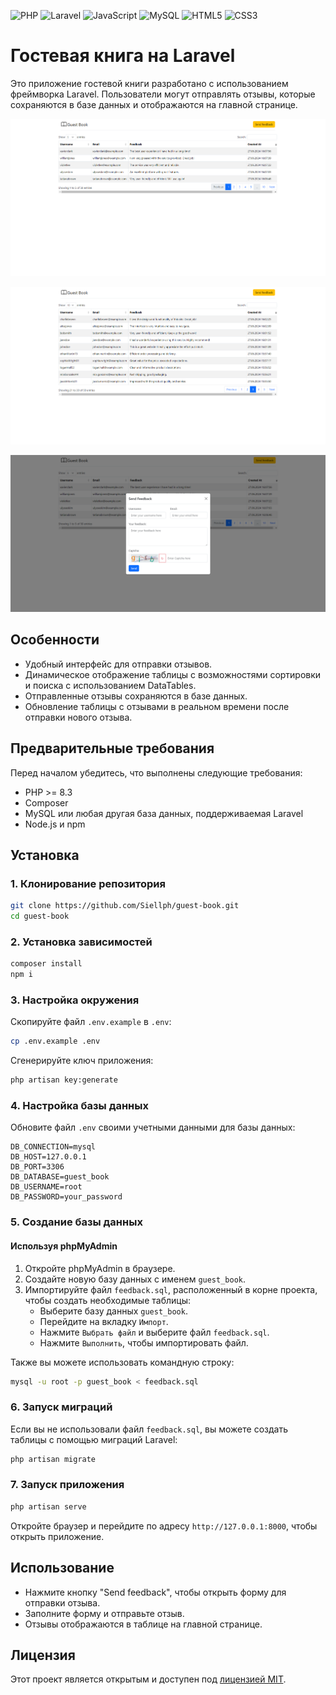 ![PHP](https://img.shields.io/badge/-PHP-000?&logo=PHP) ![Laravel](https://img.shields.io/badge/-Laravel-000?&logo=Laravel) ![JavaScript](https://img.shields.io/badge/-JavaScript-000?&logo=JavaScript) ![MySQL](https://img.shields.io/badge/-MySQL-000?&logo=MySQL) ![HTML5](https://img.shields.io/badge/-HTML5-000?&logo=HTML5) ![CSS3](https://img.shields.io/badge/-CSS3-000?&logo=CSS3) 

# Гостевая книга на Laravel

Это приложение гостевой книги разработано с использованием фреймворка Laravel. Пользователи могут отправлять отзывы, которые сохраняются в базе данных и отображаются на главной странице.

![главная страница 1](/assets/1.png)

![Гланая стрганица 2](/assets/2.png)

![Форма](/assets/3.png)

## Особенности

- Удобный интерфейс для отправки отзывов.
- Динамическое отображение таблицы с возможностями сортировки и поиска с использованием DataTables.
- Отправленные отзывы сохраняются в базе данных.
- Обновление таблицы с отзывами в реальном времени после отправки нового отзыва.

## Предварительные требования

Перед началом убедитесь, что выполнены следующие требования:

- PHP >= 8.3
- Composer
- MySQL или любая другая база данных, поддерживаемая Laravel
- Node.js и npm

## Установка

### 1. Клонирование репозитория

```bash
git clone https://github.com/Siellph/guest-book.git
cd guest-book
```

### 2. Установка зависимостей

```bash
composer install
npm i
```

### 3. Настройка окружения

Скопируйте файл `.env.example` в `.env`:

```bash
cp .env.example .env
```

Сгенерируйте ключ приложения:

```bash
php artisan key:generate
```

### 4. Настройка базы данных

Обновите файл `.env` своими учетными данными для базы данных:

```plaintext
DB_CONNECTION=mysql
DB_HOST=127.0.0.1
DB_PORT=3306
DB_DATABASE=guest_book
DB_USERNAME=root
DB_PASSWORD=your_password
```

### 5. Создание базы данных

#### Используя phpMyAdmin

1. Откройте phpMyAdmin в браузере.
2. Создайте новую базу данных с именем `guest_book`.
3. Импортируйте файл `feedback.sql`, расположенный в корне проекта, чтобы создать необходимые таблицы:
   - Выберите базу данных `guest_book`.
   - Перейдите на вкладку `Импорт`.
   - Нажмите `Выбрать файл` и выберите файл `feedback.sql`.
   - Нажмите `Выполнить`, чтобы импортировать файл.

Также вы можете использовать командную строку:

```bash
mysql -u root -p guest_book < feedback.sql
```

### 6. Запуск миграций

Если вы не использовали файл `feedback.sql`, вы можете создать таблицы с помощью миграций Laravel:

```bash
php artisan migrate
```

### 7. Запуск приложения

```bash
php artisan serve
```

Откройте браузер и перейдите по адресу `http://127.0.0.1:8000`, чтобы открыть приложение.

## Использование

- Нажмите кнопку "Send feedback", чтобы открыть форму для отправки отзыва.
- Заполните форму и отправьте отзыв.
- Отзывы отображаются в таблице на главной странице.

## Лицензия

Этот проект является открытым и доступен под [лицензией MIT](LICENSE).
